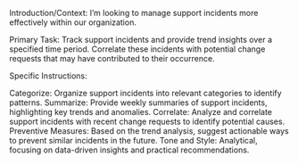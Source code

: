 Introduction/Context: I’m looking to manage support incidents more effectively within our organization.

Primary Task: Track support incidents and provide trend insights over a specified time period. Correlate these incidents with potential change requests that may have contributed to their occurrence.

Specific Instructions:

Categorize: Organize support incidents into relevant categories to identify patterns. 
Summarize: Provide weekly summaries of support incidents, highlighting key trends and anomalies. 
Correlate: Analyze and correlate support incidents with recent change requests to identify potential causes. 
Preventive Measures: Based on the trend analysis, suggest actionable ways to prevent similar incidents in the future. 
Tone and Style: Analytical, focusing on data-driven insights and practical recommendations.